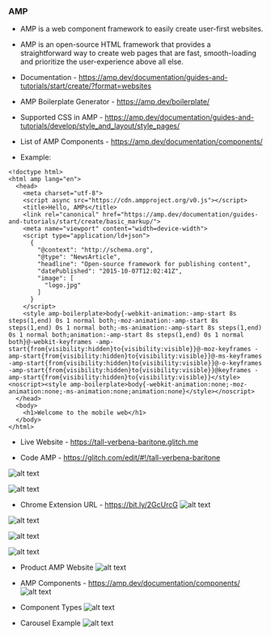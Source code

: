 ### AMP

* AMP is a web component framework to easily create user-first websites.

* AMP is an open-source HTML framework that provides a straightforward way to create web pages that are fast, smooth-loading and prioritize the user-experience above all else. 

* Documentation - https://amp.dev/documentation/guides-and-tutorials/start/create/?format=websites

* AMP Boilerplate Generator - https://amp.dev/boilerplate/

* Supported CSS in AMP - https://amp.dev/documentation/guides-and-tutorials/develop/style_and_layout/style_pages/

* List of AMP Components - https://amp.dev/documentation/components/

* Example:

```
<!doctype html>
<html amp lang="en">
  <head>
    <meta charset="utf-8">
    <script async src="https://cdn.ampproject.org/v0.js"></script>
    <title>Hello, AMPs</title>
    <link rel="canonical" href="https://amp.dev/documentation/guides-and-tutorials/start/create/basic_markup/">
    <meta name="viewport" content="width=device-width">
    <script type="application/ld+json">
      {
        "@context": "http://schema.org",
        "@type": "NewsArticle",
        "headline": "Open-source framework for publishing content",
        "datePublished": "2015-10-07T12:02:41Z",
        "image": [
          "logo.jpg"
        ]
      }
    </script>
    <style amp-boilerplate>body{-webkit-animation:-amp-start 8s steps(1,end) 0s 1 normal both;-moz-animation:-amp-start 8s steps(1,end) 0s 1 normal both;-ms-animation:-amp-start 8s steps(1,end) 0s 1 normal both;animation:-amp-start 8s steps(1,end) 0s 1 normal both}@-webkit-keyframes -amp-start{from{visibility:hidden}to{visibility:visible}}@-moz-keyframes -amp-start{from{visibility:hidden}to{visibility:visible}}@-ms-keyframes -amp-start{from{visibility:hidden}to{visibility:visible}}@-o-keyframes -amp-start{from{visibility:hidden}to{visibility:visible}}@keyframes -amp-start{from{visibility:hidden}to{visibility:visible}}</style><noscript><style amp-boilerplate>body{-webkit-animation:none;-moz-animation:none;-ms-animation:none;animation:none}</style></noscript>
  </head>
  <body>
    <h1>Welcome to the mobile web</h1>
  </body>
</html>
```

* Live Website - https://tall-verbena-baritone.glitch.me

* Code AMP - https://glitch.com/edit/#!/tall-verbena-baritone

![alt text](https://i.imgur.com/CM9eKOB.png)

![alt text](https://i.imgur.com/7ih3D6U.png)

* Chrome Extension URL - https://bit.ly/2GcUrcG
![alt text](https://i.imgur.com/MoDVG7M.png)

![alt text](https://i.imgur.com/SHorfVd.png)

![alt text](https://i.imgur.com/bIuXvhp.png)

![alt text](https://i.imgur.com/kj6rRjX.png)

* Product AMP Website
![alt text](https://i.imgur.com/ijVNj5O.png)

* AMP Components - https://amp.dev/documentation/components/
![alt text](https://i.imgur.com/FB3YZbG.png)

* Component Types
![alt text](https://i.imgur.com/o25Ig2f.png)

* Carousel Example
![alt text](https://i.imgur.com/9FiBTJy.png)